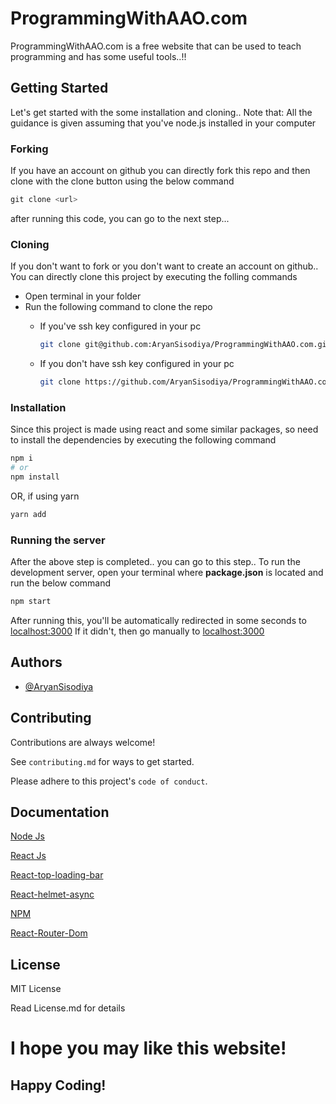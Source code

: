 
# ProgrammingWithAAO.com

ProgrammingWithAAO.com is a free website that can be used to teach programming and has some useful tools..!!


## Getting Started

Let's get started with the some installation and cloning..
Note that: All the guidance is given assuming that you've node.js installed in your computer

### Forking 

If you have an account on github you can directly fork this repo and then clone with the clone button using the below command

``` javascript
git clone <url>
```

after running this code, you can go to the next step...

### Cloning 
If you don't want to fork or you don't want to create an account on github.. You can directly clone this project by executing the folling commands

- Open terminal in your folder
- Run the following command to clone the repo
    - If you've ssh key configured in your pc
        ``` bash
        git clone git@github.com:AryanSisodiya/ProgrammingWithAAO.com.git
        ```

    - If you don't have ssh key configured in your pc
        ``` bash
        git clone https://github.com/AryanSisodiya/ProgrammingWithAAO.com.git
        ```

### Installation
Since this project is made using react and some similar packages, so need to install the dependencies by executing the following command
``` bash
npm i 
# or
npm install
```
OR, if using yarn
``` bash
yarn add
```

### Running the server
After the above step is completed.. you can go to this step..
To run the development server, open your terminal where **package.json** is located
and run the below command
``` bash
npm start
```

After running this, you'll be automatically redirected in some seconds to [localhost:3000](http://localhost:3000)
If it didn't, then go manually to [localhost:3000](http://localhost:3000)


## Authors

- [@AryanSisodiya](https://www.github.com/AryanSisodiya)

  
## Contributing

Contributions are always welcome!

See `contributing.md` for ways to get started.

Please adhere to this project's `code of conduct`.

  
## Documentation

[Node Js](https://linktodocumentation)

[React Js]()

[React-top-loading-bar]()

[React-helmet-async]()

[NPM]()

[React-Router-Dom]()



  
## License

MIT License

Read License.md for details
 
# I hope you may like this website!
## Happy Coding!

  
